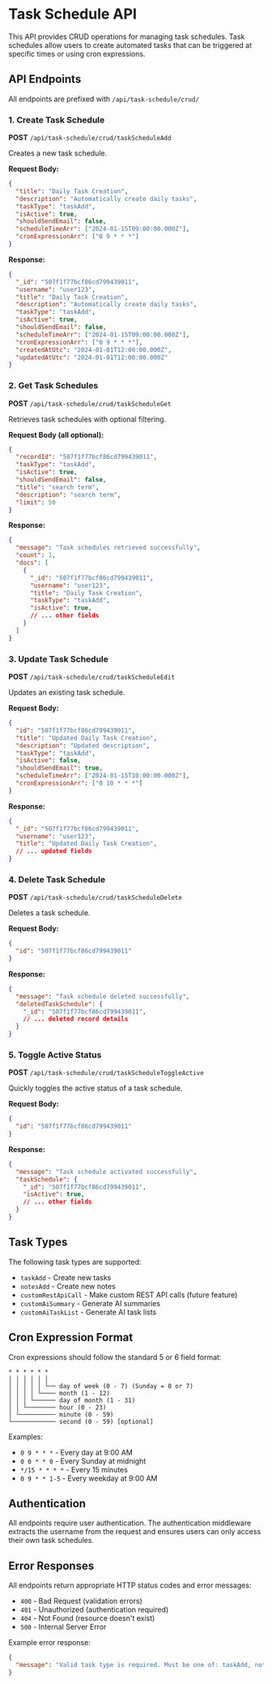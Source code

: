 # Task Schedule API

This API provides CRUD operations for managing task schedules. Task schedules allow users to create automated tasks that can be triggered at specific times or using cron expressions.

## API Endpoints

All endpoints are prefixed with `/api/task-schedule/crud/`

### 1. Create Task Schedule
**POST** `/api/task-schedule/crud/taskScheduleAdd`

Creates a new task schedule.

**Request Body:**
```json
{
  "title": "Daily Task Creation",
  "description": "Automatically create daily tasks",
  "taskType": "taskAdd",
  "isActive": true,
  "shouldSendEmail": false,
  "scheduleTimeArr": ["2024-01-15T09:00:00.000Z"],
  "cronExpressionArr": ["0 9 * * *"]
}
```

**Response:**
```json
{
  "_id": "507f1f77bcf86cd799439011",
  "username": "user123",
  "title": "Daily Task Creation",
  "description": "Automatically create daily tasks",
  "taskType": "taskAdd",
  "isActive": true,
  "shouldSendEmail": false,
  "scheduleTimeArr": ["2024-01-15T09:00:00.000Z"],
  "cronExpressionArr": ["0 9 * * *"],
  "createdAtUtc": "2024-01-01T12:00:00.000Z",
  "updatedAtUtc": "2024-01-01T12:00:00.000Z"
}
```

### 2. Get Task Schedules
**POST** `/api/task-schedule/crud/taskScheduleGet`

Retrieves task schedules with optional filtering.

**Request Body (all optional):**
```json
{
  "recordId": "507f1f77bcf86cd799439011",
  "taskType": "taskAdd",
  "isActive": true,
  "shouldSendEmail": false,
  "title": "search term",
  "description": "search term",
  "limit": 50
}
```

**Response:**
```json
{
  "message": "Task schedules retrieved successfully",
  "count": 1,
  "docs": [
    {
      "_id": "507f1f77bcf86cd799439011",
      "username": "user123",
      "title": "Daily Task Creation",
      "taskType": "taskAdd",
      "isActive": true,
      // ... other fields
    }
  ]
}
```

### 3. Update Task Schedule
**POST** `/api/task-schedule/crud/taskScheduleEdit`

Updates an existing task schedule.

**Request Body:**
```json
{
  "id": "507f1f77bcf86cd799439011",
  "title": "Updated Daily Task Creation",
  "description": "Updated description",
  "taskType": "taskAdd",
  "isActive": false,
  "shouldSendEmail": true,
  "scheduleTimeArr": ["2024-01-15T10:00:00.000Z"],
  "cronExpressionArr": ["0 10 * * *"]
}
```

**Response:**
```json
{
  "_id": "507f1f77bcf86cd799439011",
  "username": "user123",
  "title": "Updated Daily Task Creation",
  // ... updated fields
}
```

### 4. Delete Task Schedule
**POST** `/api/task-schedule/crud/taskScheduleDelete`

Deletes a task schedule.

**Request Body:**
```json
{
  "id": "507f1f77bcf86cd799439011"
}
```

**Response:**
```json
{
  "message": "Task schedule deleted successfully",
  "deletedTaskSchedule": {
    "_id": "507f1f77bcf86cd799439011",
    // ... deleted record details
  }
}
```

### 5. Toggle Active Status
**POST** `/api/task-schedule/crud/taskScheduleToggleActive`

Quickly toggles the active status of a task schedule.

**Request Body:**
```json
{
  "id": "507f1f77bcf86cd799439011"
}
```

**Response:**
```json
{
  "message": "Task schedule activated successfully",
  "taskSchedule": {
    "_id": "507f1f77bcf86cd799439011",
    "isActive": true,
    // ... other fields
  }
}
```

## Task Types

The following task types are supported:

- `taskAdd` - Create new tasks
- `notesAdd` - Create new notes
- `customRestApiCall` - Make custom REST API calls (future feature)
- `customAiSummary` - Generate AI summaries
- `customAiTaskList` - Generate AI task lists

## Cron Expression Format

Cron expressions should follow the standard 5 or 6 field format:

```
* * * * * *
│ │ │ │ │ │
│ │ │ │ │ └── day of week (0 - 7) (Sunday = 0 or 7)
│ │ │ │ └──── month (1 - 12)
│ │ │ └────── day of month (1 - 31)
│ │ └──────── hour (0 - 23)
│ └────────── minute (0 - 59)
└──────────── second (0 - 59) [optional]
```

Examples:
- `0 9 * * *` - Every day at 9:00 AM
- `0 0 * * 0` - Every Sunday at midnight
- `*/15 * * * *` - Every 15 minutes
- `0 9 * * 1-5` - Every weekday at 9:00 AM

## Authentication

All endpoints require user authentication. The authentication middleware extracts the username from the request and ensures users can only access their own task schedules.

## Error Responses

All endpoints return appropriate HTTP status codes and error messages:

- `400` - Bad Request (validation errors)
- `401` - Unauthorized (authentication required)
- `404` - Not Found (resource doesn't exist)
- `500` - Internal Server Error

Example error response:
```json
{
  "message": "Valid task type is required. Must be one of: taskAdd, notesAdd, customRestApiCall, customAiSummary, customAiTaskList"
}
```